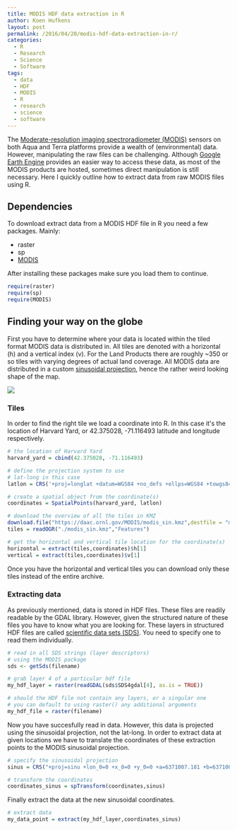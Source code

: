 ```yaml
---
title: MODIS HDF data extraction in R
author: Koen Hufkens
layout: post
permalink: /2016/04/20/modis-hdf-data-extraction-in-r/
categories:
  - R
  - Research
  - Science
  - Software
tags:
  - data
  - HDF
  - MODIS
  - R
  - research
  - science
  - software
---
```

The [Moderate-resolution imaging spectroradiometer (MODIS)](https://en.wikipedia.org/wiki/Moderate-Resolution_Imaging_Spectroradiometer) sensors on both Aqua and Terra platforms provide a wealth of (environmental) data. However, manipulating the raw files can be challenging. Although [Google Earth Engine](https://earthengine.google.com/) provides an easier way to access these data, as most of the MODIS products are hosted, sometimes direct manipulation is still necessary. Here I quickly outline how to extract data from raw MODIS files using R.

## Dependencies

To download extract data from a MODIS HDF file in R you need a few packages. Mainly:
- raster
- sp
- [MODIS](https://r-forge.r-project.org/R/?group_id=1252)

After installing these packages make sure you load them to continue.

```R
require(raster)
require(sp)
require(MODIS)
```

## Finding your way on the globe

First you have to determine where your data is located within the tiled format MODIS data is distributed in. All tiles are denoted with a horizontal (h) and a vertical index (v). For the Land Products there are roughly ~350 or so tiles with varying degrees of actual land coverage. All MODIS data are distributed in a custom [sinusoidal projection](https://en.wikipedia.org/wiki/Sinusoidal_projection), hence the rather weird looking shape of the map.

![](http://modis-land.gsfc.nasa.gov/images/sn_10deg.gif)

### Tiles
In order to find the right tile we load a coordinate into R. In this case it's the location of Harvard Yard, or 42.375028, -71.116493 latitude and longitude respectively.

```R
# the location of Harvard Yard
harvard_yard = cbind(42.375028, -71.116493)

# define the projection system to use
# lat-long in this case
latlon = CRS('+proj=longlat +datum=WGS84 +no_defs +ellps=WGS84 +towgs84=0,0,0')

# create a spatial object from the coordinate(s)
coordinates = SpatialPoints(harvard_yard, latlon)

# download the overview of all the tiles in KMZ
download.file("https://daac.ornl.gov/MODIS/modis_sin.kmz",destfile = "modis_sin.kmz")
tiles = readOGR("./modis_sin.kmz","Features")

# get the horizontal and vertical tile location for the coordinate(s)
horizontal = extract(tiles,coordinates)$h[1]
vertical = extract(tiles,coordinates)$v[1]
```

Once you have the horizontal and vertical tiles you can download only these tiles instead of the entire archive.

### Extracting data

As previously mentioned, data is stored in HDF files. These files are readily readable by the GDAL library. However, given the structured nature of these files you have to know what you are looking for. These layers in structured HDF files are called [scientific data sets (SDS)](https://www.hdfgroup.org/sds_api.html). You need to specify one to read them individually.

```R
# read in all SDS strings (layer descriptors)
# using the MODIS package
sds <- getSds(filename)

# grab layer 4 of a particular hdf file
my_hdf_layer = raster(readGDAL(sds$SDS4gdal[4], as.is = TRUE))

# should the HDF file not contain any layers, or a singular one
# you can default to using raster() any additional arguments
my_hdf_file = raster(filename)
```

Now you have succesfully read in data. However, this data is projected using the sinusoidal projection, not the lat-long. In order to extract data at given locations we have to translate the coordinates of these extraction points to the MODIS sinusoidal projection.

```R
# specify the sinusoidal projection
sinus = CRS("+proj=sinu +lon_0=0 +x_0=0 +y_0=0 +a=6371007.181 +b=6371007.181 +units=m +no_defs")

# transform the coordinates
coordinates_sinus = spTransform(coordinates,sinus)
```

Finally extract the data at the new sinusoidal coordinates.

```R
# extract data
my_data_point = extract(my_hdf_layer,coordinates_sinus)
```